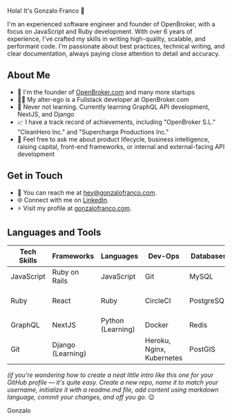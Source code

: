 Hola! It's Gonzalo Franco 👋

I'm an experienced software engineer and founder of OpenBroker, with a focus on JavaScript and Ruby development. With over 6 years of experience, I've crafted my skills in writing high-quality, scalable, and performant code. I'm passionate about best practices, technical writing, and clear documentation, always paying close attention to detail and accuracy.

## About Me

- 🔭 I'm the founder of [OpenBroker.com](http://www.openbroker.com) and many more startups
- 👨‍💻 My alter-ego is a Fullstack developer at OpenBroker.com
- 🌱 Never not learning. Currently learning GraphQL API development, NextJS, and Django
- 📈 I have a track record of achievements, including "OpenBroker S.L." "CleanHero Inc." and "Supercharge Productions Inc."
- 💬 Feel free to ask me about product lifecycle, business intelligence, raising capital, front-end frameworks, or internal and external-facing API development

## Get in Touch

- 📧 You can reach me at [hey@gonzalofranco.com](mailto:hey@gonzalofranco.com).
- 🌐 Connect with me on [LinkedIn](https://www.linkedin.com/in/gfrancomontero).
- ⚡️ Visit my profile at [gonzalofranco.com](http://www.gonzalofranco.com).

## Languages and Tools

| Tech Skills      | Frameworks          | Languages       | Dev-Ops                   | Databases              | APIs                   |
|------------------|---------------------|-----------------|---------------------------|------------------------|-----------------------|
| JavaScript       | Ruby on Rails       | JavaScript      | Git                       | MySQL                  | AWS                   |
| Ruby             | React               | Ruby            | CircleCI                  | PostgreSQL             | Google Cloud Platform |
| GraphQL          | NextJS              | Python (Learning) | Docker                  | Redis                  | Stripe                |
| Git              | Django (Learning)  |                   | Heroku, Nginx, Kubernetes | PostGIS                | Twilio                |

_(if you're wondering how to create a neat little intro like this one for your GitHub profile — it's quite easy. Create a new repo, name it to match your username, initialize it with a readme.md file, add content using markdown language, commit your changes, and off you go._ 😉

Gonzalo
